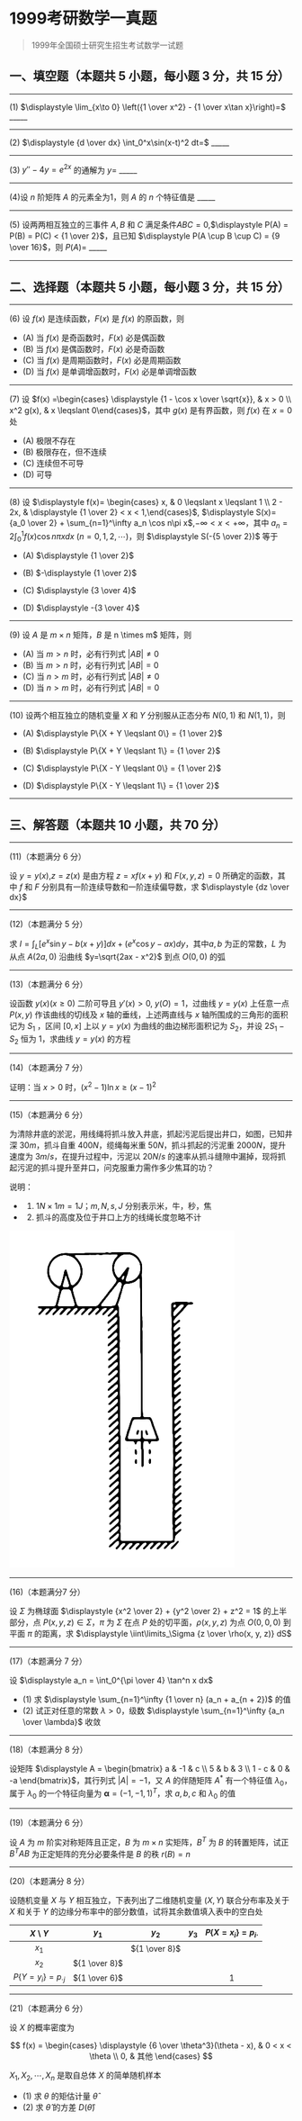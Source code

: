 # 1999考研数学一真题

[annotation]: <id> (939acd8f-fb9f-4299-b5d4-fe212f6995b0)
[annotation]: <status> (public)
[annotation]: <create_time> (2021-03-15 11:55:43)
[annotation]: <category> (数学理论)
[annotation]: <tags> (考研数学)
[annotation]: <comments> (true)
[annotation]: <topic> (考研数学一真题)
[annotation]: <index> (-1999)
[annotation]: <url> (http://blog.ccyg.studio/article/939acd8f-fb9f-4299-b5d4-fe212f6995b0)

> 1999年全国硕士研究生招生考试数学一试题

## 一、填空题（本题共 5 小题，每小题 3 分，共 15 分）

---

(1) $\displaystyle \lim_{x\to 0} \left({1 \over x^2} - {1 \over x\tan x}\right)=$ \_\_\_\_\_

---

(2) $\displaystyle {d \over dx} \int_0^x\sin(x-t)^2 dt=$ \_\_\_\_\_

---

(3) $y''-4y = e^{2x}$ 的通解为 $y=$ \_\_\_\_\_

---

(4)设 $n$ 阶矩阵 $A$ 的元素全为1，则 $A$ 的 $n$ 个特征值是 \_\_\_\_\_

---

(5) 设两两相互独立的三事件 $A,B$ 和 $C$ 满足条件$ABC = 0$,$\displaystyle P(A) = P(B) = P(C) < {1 \over 2}$，且已知 $\displaystyle P(A \cup B \cup C) = {9 \over 16}$，则 $P(A)=$ \_\_\_\_\_

---

## 二、选择题（本题共 5 小题，每小题 3 分，共 15 分）

---

(6) 设 $f(x)$ 是连续函数，$F(x)$ 是 $f(x)$ 的原函数，则

- (A) 当 $f(x)$ 是奇函数时，$F(x)$ 必是偶函数
- (B) 当 $f(x)$ 是偶函数时，$F(x)$ 必是奇函数
- (C) 当 $f(x)$ 是周期函数时，$F(x)$ 必是周期函数
- (D) 当 $f(x)$ 是单调增函数时，$F(x)$ 必是单调增函数

---

(7) 设 $f(x) =\begin{cases} \displaystyle {1 - \cos x \over \sqrt{x}}, & x > 0 \\ x^2 g(x), & x \leqslant 0\end{cases}$，其中 $g(x)$ 是有界函数，则 $f(x)$ 在 $x=0$ 处

- (A) 极限不存在
- (B) 极限存在，但不连续
- (C) 连续但不可导
- (D) 可导

---

(8) 设 $\displaystyle f(x)= \begin{cases} x, & 0 \leqslant x \leqslant 1 \\ 2 - 2x, & \displaystyle {1 \over 2} < x < 1,\end{cases}$, $\displaystyle S(x)= {a_0 \over 2} + \sum_{n=1}^\infty a_n \cos n\pi x$,$-\infty < x < +\infty$，其中 $\displaystyle a_n=2\int_0^1 f(x)\cos n \pi x dx$ $(n = 0, 1, 2,\cdots)$，则 $\displaystyle S(-{5 \over 2})$ 等于

- (A) $\displaystyle {1 \over 2}$

- (B) $-\displaystyle {1 \over 2}$

- (C) $\displaystyle {3 \over 4}$

- (D) $\displaystyle -{3 \over 4}$

---

(9) 设 $A$ 是 $m\times n$ 矩阵，$B$ 是 n \times m$ 矩阵，则

- (A) 当 $m>n$ 时，必有行列式 $|AB| \neq 0$
- (B) 当 $m>n$ 时，必有行列式 $|AB| = 0$
- (C) 当 $n>m$ 时，必有行列式 $|AB| \neq 0$
- (D) 当 $n>m$ 时，必有行列式 $|AB| = 0$

---

(10) 设两个相互独立的随机变量 $X$ 和 $Y$ 分别服从正态分布 $N(0,1)$ 和 $N(1,1)$，则


- (A) $\displaystyle P\{X + Y \leqslant 0\} = {1 \over 2}$

- (B) $\displaystyle P\{X + Y \leqslant 1\} = {1 \over 2}$

- (C) $\displaystyle P\{X - Y \leqslant 0\} = {1 \over 2}$

- (D) $\displaystyle P\{X - Y \leqslant 1\} = {1 \over 2}$


---

## 三、解答题（本题共 10 小题，共 70 分）

---

(11)（本题满分 6 分）

设 $y = y(x)$,$z = z(x)$ 是由方程 $z=xf(x+y)$ 和 $F(x,y,z) = 0$ 所确定的函数，其中 $f$ 和 $F$ 分别具有一阶连续导数和一阶连续偏导数，求 $\displaystyle {dz \over dx}$

---

(12)（本题满分 5 分）

求 $\displaystyle I = \int_L [e^x\sin y- b(x + y)]dx+ (e^x\cos y - ax)dy$，其中$a,b$ 为正的常数，$L$ 为从点 $A(2a,0)$ 沿曲线 $y=\sqrt{2ax - x^2}$ 到点 $O(0,0)$ 的弧

---

(13)（本题满分 6 分）

设函数 $y(x)(x \geqslant 0)$ 二阶可导且 $y'(x) > 0$, $y(O) = 1$，过曲线 $y= y(x)$ 上任意一点 $P(x,y)$ 作该曲线的切线及 $x$
轴的垂线，上述两直线与 $x$ 轴所围成的三角形的面积记为 $S_1$ ，区间 $[0,x]$ 上以 $y= y(x)$ 为曲线的曲边梯形面积记为 $S_2$，并设 $2S_1 -S_2$ 恒为 $1$，求曲线 $y=y(x)$ 的方程

---

(14)（本题满分 7 分）

证明：当 $x>0$ 时，$(x^2 -1) \ln x \geqslant (x-1)^2$

---

(15)（本题满分 6 分）

为清除井底的淤泥，用线绳将抓斗放入井底，抓起污泥后提出井口，如图，已知井深 $30m$，抓斗自重 $400N$，缆绳每米重 $50N$，抓斗抓起的污泥重 $2000N$，提升速度为 $3m/s$，在提升过程中，污泥以 $20N/s$ 的速率从抓斗缝隙中漏掉，现将抓起污泥的抓斗提升至井口，问克服重力需作多少焦耳的功？

说明：
- 1. $1N \times 1m=1J$；$m, N, s, J$ 分别表示米，牛，秒，焦
- 2. 抓斗的高度及位于井口上方的线绳长度忽略不计

<img class='ui image' src="./images/1999-1.png" style='max-width: 100%; width: 400px'/>

---

(16)（本题满分7 分）

设 $\Sigma$ 为椭球面 $\displaystyle {x^2 \over 2} + {y^2 \over 2} + z^2 = 1$ 的上半部分，点 $P(x,y,z) \in \Sigma$，$\pi$ 为 $\Sigma$ 在点 $P$ 处的切平面，$\rho(x,y,z)$ 为点 $O(0,0,0)$ 到平面 $\pi$ 的距离，求 $\displaystyle \iint\limits_\Sigma {z \over \rho(x, y, z)} dS$

---

(17)（本题满分 7 分）

设 $\displaystyle a_n = \int_0^{\pi \over 4} \tan^n x dx$

- (1) 求 $\displaystyle \sum_{n=1}^\infty {1 \over n} (a_n + a_{n + 2})$ 的值
- (2) 试正对任意的常数 $\lambda > 0$，级数 $\displaystyle \sum_{n=1}^\infty {a_n \over \lambda}$ 收敛

---

(18)（本题满分 8 分）

设矩阵  $\displaystyle A = \begin{bmatrix} a & -1 & c \\ 5 & b & 3 \\ 1 - c & 0 & -a \end{bmatrix}$，其行列式 $|A| = -1$，又 $A$ 的伴随矩阵 $A^*$ 有一个特征值 $\lambda_0$，属于 $\lambda_0$ 的一个特征向量为 $\boldsymbol{\alpha}=(-1, -1, 1)^T$，求 $a,b,c$ 和 $\lambda_0$ 的值

---

(19)（本题满分 6 分）

设 $A$ 为 $m$ 阶实对称矩阵且正定，$B$ 为 $m\times n$ 实矩阵，$B^T$ 为 $B$ 的转置矩阵，试正 $B^TAB$ 为正定矩阵的充分必要条件是 $B$ 的秩 $r(B)= n$

---

(20)（本题满分 8 分）

设随机变量 $X$ 与 $Y$ 相互独立，下表列出了二维随机变量 $(X,Y)$ 联合分布率及关于 $X$ 和关于 $Y$ 的边缘分布率中的部分数值，试将其余数值填入表中的空白处

|        $X$ \\ $Y$        |     $y_1$     |     $y_2$     | $y_3$ | $P\{X=x_i\}=p_{i\cdot}$ |
| :----------------------: | :-----------: | :-----------: | :---: | :---------------------: |
|          $x_1$           |               | ${1 \over 8}$ |       |                         |
|          $x_2$           | ${1 \over 8}$ |               |       |                         |
| $P\{Y=y_i\}=p_{\cdot j}$ | ${1 \over 6}$ |               |       |            1            |

---

(21)（本题满分 6 分）

设 $X$ 的概率密度为

$$
f(x) = \begin{cases}
\displaystyle {6 \over \theta^3}(\theta - x), & 0 < x < \theta \\
0, & 其他
\end{cases}
$$

$X_1, X_2, \cdots, X_n$ 是取自总体 $X$ 的简单随机样本

- (1) 求 $\theta$ 的矩估计量 $\hat{\theta}$
- (2) 求 $\hat{\theta}$ 的方差 $D(\hat{\theta})$
